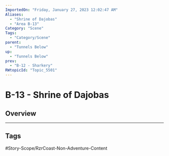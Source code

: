 ```yaml
---
ImportedOn: "Friday, January 27, 2023 12:02:47 AM"
Aliases:
  - "Shrine of Dajobas"
  - "Area B-13"
Category: "Scene"
Tags:
  - "Category/Scene"
parent:
  - "Tunnels Below"
up:
  - "Tunnels Below"
prev:
  - "B-12 - Sharkery"
RWtopicId: "Topic_5501"
---
```

# B-13 - Shrine of Dajobas
## Overview

---
## Tags
#Story-Scope/RzrCoast-Non-Adventure-Content

